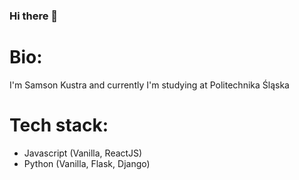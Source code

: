 ### Hi there 👋

# Bio:
I'm Samson Kustra and currently I'm studying at Politechnika Śląska

# Tech stack:
- Javascript (Vanilla, ReactJS)
- Python (Vanilla, Flask, Django)

<!--

- 🔭 I’m currently working on ...
- 🌱 I’m currently learning pentesting, python, django.
- 👯 I’m looking to collaborate on ---
- 🤔 I’m looking for help with making sure that everything is protected and safe.
- 💬 Ask me about anything
- 📫 How to reach me: rainflywave@gmail.com
- 😄 Pronouns: rain/fly
- ⚡ Fun fact: bababoey
-->
